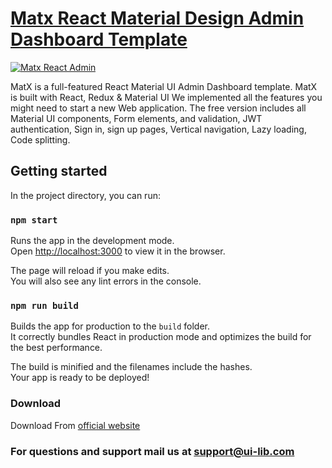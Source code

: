 <h1><a href="https://ui-lib.com/downloads/matx-react-dashboard/">Matx React Material Design Admin Dashboard Template</a></h1>

<a href="https://matx-react-free.netlify.app/"><img alt="Matx React Admin" src="https://ui-lib.com/blog/wp-content/uploads/2021/09/matx-github.png" /></a>

<p>MatX is a full-featured React Material UI Admin Dashboard template. MatX is built with React, Redux & Material UI We implemented all the features you might need to start a new Web application. The free version includes all Material UI components, Form elements, and validation, JWT authentication, Sign in, sign up pages,  Vertical navigation, Lazy loading, Code splitting.</p>

<h2 id="availablescripts">Getting started</h2>

<p>In the project directory, you can run:</p>

<h3 id="npmstart"><code>npm start</code></h3>

<p>Runs the app in the development mode.<br>
Open <a href="http://localhost:3000">http://localhost:3000</a> to view it in the browser.</p>

<p>The page will reload if you make edits.<br>
You will also see any lint errors in the console.</p>

<h3 id="npmrunbuild"><code>npm run build</code></h3>

<p>Builds the app for production to the <code>build</code> folder.<br>
It correctly bundles React in production mode and optimizes the build for the best performance.</p>

<p>The build is minified and the filenames include the hashes.<br>
Your app is ready to be deployed!</p>

<h3>Download</h3>
Download From <a href="https://ui-lib.com/downloads/matx-react-dashboard/">official website</a>

<h3>For questions and support mail us at <a href="mailto:support@ui-lib.com">support@ui-lib.com</a></h3>
